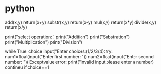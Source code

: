 # python
add(x,y)
return(x+y)
substr(x,y)
return(x-y)
mul(x,y)
return(x*y)
divide(x,y)
return(x/y)

print("select operation: )
print("Addition")
print("Substration")
print("Multiplication")
print("Division")

while True:
choice input("Enter choices:(1/2/3/4):
try:
num1=float(input("Enter first number: "))
num2=float(input("Enter second number: "))
Exceptvalue error:
print("Invalid input.please enter a number)
contineu
if choice==1
     


